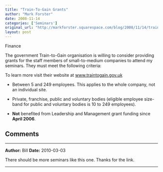 ```yaml
---
title: "Train-To-Gain Grants"
author: "Mark Forster"
date: 2008-11-14
categories: ['Seminars']
original_url: "http://markforster.squarespace.com/blog/2008/11/14/train-to-gain-grants.html"
layout: post
---
```


Finance

The government Train-to-Gain organisation is willing to consider providing grants for the staff members of small-to-medium companies to attend my seminars. They must meet the following criteria:

To learn more visit their website at www.traintogain.gov.uk

- Between 5 and 249 employees. This applies to the whole company, not an individual site.

- Private, franchise, public and voluntary bodies (eligible employee size-band for public and voluntary bodies is 10 to 249 employees).

- **Not** benefited from Leadership and Management grant funding since **April 2006**.


## Comments

---

**Author:** Bill
**Date:** 2010-03-03

There should be more seminars like this one. Thanks for the link.

---
